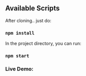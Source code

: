 ## Available Scripts

After cloning.. just do:

### `npm install`

In the project directory, you can run:

### `npm start`

### Live Demo:

